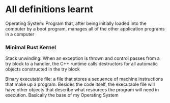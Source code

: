 # All definitions learnt

Operating System: Program that, after being initially loaded into the computer by a boot program, manages all of the other application programs in a computer

### Minimal Rust Kernel

Stack unwinding: When an exception is thrown and control passes from a try block to a handler, the
C++ runtime calls destructors for all automatic objects constructed in the try block

Binary executable file: a file that stores a sequence of machine instructions that make up a program. Besides the code itself, the executable file will have other objects that describe what resources the program will need in execution. Basically the base of my Operating System
